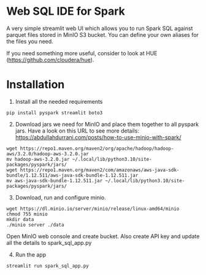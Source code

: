 # Web SQL IDE for Spark

A very simple streamlit web UI which allows you to run Spark SQL against parquet files stored in MinIO S3 bucket.
You can define your own aliases for the files you need. 

If you need something more useful, consider to look at HUE (https://github.com/cloudera/hue).

# Installation


1. Install all the needed requirements

```
pip install pyspark streamlit boto3
```

2. Download jars we need for MinIO and place them together to all pyspark jars. Have a look on this URL to see more details:
https://abdullahdurrani.com/posts/how-to-use-minio-with-spark/

```
wget https://repo1.maven.org/maven2/org/apache/hadoop/hadoop-aws/3.2.0/hadoop-aws-3.2.0.jar
mv hadoop-aws-3.2.0.jar ~/.local/lib/python3.10/site-packages/pyspark/jars/
wget https://repo1.maven.org/maven2/com/amazonaws/aws-java-sdk-bundle/1.12.511/aws-java-sdk-bundle-1.12.511.jar
mv aws-java-sdk-bundle-1.12.511.jar ~/.local/lib/python3.10/site-packages/pyspark/jars/
```

3. Download, run and configure minio. 

```
wget https://dl.minio.io/server/minio/release/linux-amd64/minio
chmod 755 minio
mkdir data
./minio server ./data 
```

Open MinIO web console and create bucket. Also create API key and update all the details to spark_sql_app.py

4. Run the app 

```
streamlit run spark_sql_app.py 
```
